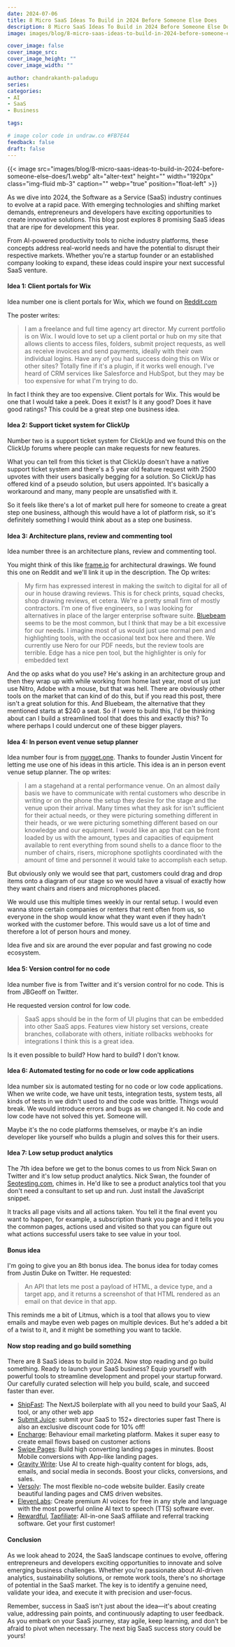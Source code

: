 ```yaml
---
date: 2024-07-06
title: 8 Micro SaaS Ideas To Build in 2024 Before Someone Else Does
description: 8 Micro SaaS Ideas To Build in 2024 Before Someone Else Does.
image: images/blog/8-micro-saas-ideas-to-build-in-2024-before-someone-else-does/1.webp

cover_image: false
cover_image_src: 
cover_image_height: ""
cover_image_width: ""

author: chandrakanth-paladugu
series: 
categories:
- AI
- SaaS
- Business

tags:

# image color code in undraw.co #FB7E44 
feedback: false
draft: false
---
```


{{< image src="images/blog/8-micro-saas-ideas-to-build-in-2024-before-someone-else-does/1.webp" alt="alter-text" height="" width="1920px" class="img-fluid mb-3" caption="" webp="true" position="float-left" >}}

As we dive into 2024, the Software as a Service (SaaS) industry continues to evolve at a rapid pace. With emerging technologies and shifting market demands, entrepreneurs and developers have exciting opportunities to create innovative solutions. This blog post explores 8 promising SaaS ideas that are ripe for development this year. 

From AI-powered productivity tools to niche industry platforms, these concepts address real-world needs and have the potential to disrupt their respective markets. Whether you're a startup founder or an established company looking to expand, these ideas could inspire your next successful SaaS venture.

#### Idea 1: Client portals for Wix
Idea number one is client portals for Wix, which we found on [Reddit.com](http://reddit.com/)

The poster writes:

> I am a freelance and full time agency art director. My current portfolio is on Wix. I would love to set up a client portal or hub on my site that allows clients to access files, folders, submit project requests, as well as receive invoices and send payments, ideally with their own individual logins. Have any of you had success doing this on Wix or other sites? Totally fine if it's a plugin, if it works well enough. I've heard of CRM services like Salesforce and HubSpot, but they may be too expensive for what I'm trying to do.

In fact I think they are too expensive. Client portals for Wix. This would be one that I would take a peek. Does it exist? Is it any good? Does it have good ratings? This could be a great step one business idea.

#### Idea 2: Support ticket system for ClickUp
Number two is a support ticket system for ClickUp and we found this on the ClickUp forums where people can make requests for new features.

What you can tell from this ticket is that ClickUp doesn't have a native support ticket system and there's a 5 year old feature request with 2500 upvotes with their users basically begging for a solution. So ClickUp has offered kind of a pseudo solution, but users appointed. It's basically a workaround and many, many people are unsatisfied with it.

So it feels like there's a lot of market pull here for someone to create a great step one business, although this would have a lot of platform risk, so it's definitely something I would think about as a step one business. 

#### Idea 3: Architecture plans, review and commenting tool
Idea number three is an architecture plans, review and commenting tool.

You might think of this like [frame.io](http://frame.io) for architectural drawings. We found this one on Reddit and we'll link it up in the description. The Op writes:

> My firm has expressed interest in making the switch to digital for all of our in house drawing reviews. This is for check prints, squad checks, shop drawing reviews, et cetera. We're a pretty small firm of mostly contractors. I'm one of five engineers, so I was looking for alternatives in place of the larger enterprise software suite. [Bluebeam](https://www.bluebeam.com/) seems to be the most common, but I think that may be a bit excessive for our needs. I imagine most of us would just use normal pen and highlighting tools, with the occasional text box here and there. We currently use Nero for our PDF needs, but the review tools are terrible. Edge has a nice pen tool, but the highlighter is only for embedded text

And the op asks what do you use?  He's asking in an architecture group and then they wrap up with while working from home last year, most of us just use Nitro, Adobe with a mouse, but that was hell. There are obviously other tools on the market that can kind of do this, but if you read this post, there isn't a great solution for this. And Bluebeam, the alternative that they mentioned starts at $240 a seat. So if I were to build this, I'd be thinking about can I build a streamlined tool that does this and exactly this? To where perhaps I could undercut one of these bigger players. 

#### Idea 4: In person event venue setup planner
Idea number four is from [nugget.one](http://nugget.one). Thanks to founder Justin Vincent for letting me use one of his ideas in this article. This idea is an in person event venue setup planner. The op writes:

> I am a stagehand at a rental performance venue. On an almost daily basis we have to communicate with rental customers who describe in writing or on the phone the setup they desire for the stage and the venue upon their arrival. Many times what they ask for isn't sufficient for their actual needs, or they were picturing something different in their heads, or we were picturing something different based on our knowledge and our equipment. I would like an app that can be front loaded by us with the amount, types and capacities of equipment available to rent everything from sound shells to a dance floor to the number of chairs, risers, microphone spotlights coordinated with the amount of time and personnel it would take to accomplish each setup.

But obviously only we would see that part, customers could drag and drop items onto a diagram of our stage so we would have a visual of exactly how they want chairs and risers and microphones placed.

We would use this multiple times weekly in our rental setup. I would even wanna store certain companies or renters that rent often from us, so everyone in the shop would know what they want even if they hadn't worked with the customer before. This would save us a lot of time and therefore a lot of person hours and money.

Idea five and six are around the ever popular and fast growing no code ecosystem. 

#### Idea 5: Version control for no code
Idea number five is from Twitter and it's version control for no code. This is from JBGeoff on Twitter.

He requested version control for low code.
> SaaS apps should be in the form of UI plugins that can be embedded into other SaaS apps. Features view history set versions, create branches, collaborate with others, initiate rollbacks webhooks for integrations I think this is a great idea.

Is it even possible to build? How hard to build? I don't know.

#### Idea 6: Automated testing for no code or low code applications
Idea number six is automated testing for no code or low code applications. When we write code, we have unit tests, integration tests, system tests, all kinds of tests in we didn't used to and the code was brittle. Things would break. We would introduce errors and bugs as we changed it. No code and low code have not solved this yet. Someone will.

Maybe it's the no code platforms themselves, or maybe it's an indie developer like yourself who builds a plugin and solves this for their users. 

#### Idea 7: Low setup product analytics
The 7th idea before we get to the bonus comes to us from Nick Swan on Twitter and it's low setup product analytics. Nick Swan, the founder of [Seotesting.com](http://seotesting.com/), chimes in. He'd like to see a product analytics tool that you don't need a consultant to set up and run. Just install the JavaScript snippet.

It tracks all page visits and all actions taken. You tell it the final event you want to happen, for example, a subscription thank you page and it tells you the common pages, actions used and visited so that you can figure out what actions successful users take to see value in your tool. 

#### Bonus idea
I'm going to give you an 8th bonus idea. The bonus idea for today comes from Justin Duke on Twitter. He requested:
> An API that lets me post a payload of HTML, a device type, and a target app, and it returns a screenshot of that HTML rendered as an email on that device in that app.

This reminds me a bit of Litmus, which is a tool that allows you to view emails and maybe even web pages on multiple devices. But he's added a bit of a twist to it, and it might be something you want to tackle.

#### Now stop reading and go build something
There are 8 SaaS ideas to build in 2024. Now stop reading and go build something.
Ready to launch your SaaS business? Equip yourself with powerful tools to streamline development and propel your startup forward. Our carefully curated selection will help you build, scale, and succeed faster than ever.
- [ShipFast](https://shipfa.st/?via=lindane): The NextJS boilerplate with all you need to build your SaaS, AI tool, or any other web app
- [Submit Juice](http://submitjuice.com/?ref=lindane): submit your SaaS to 152+ directories super fast There is also an exclusive discount code for 10% off!
- [Encharge](https://encharge.io/?deal=lindane): Behaviour email marketing platform. Makes it super easy to create email flows based on customer actions
- [Swipe Pages](https://swipepages.com?fpr=lindane): Build high converting landing pages in minutes. Boost Mobile conversions with App-like landing pages.
- [Gravity Write](https://gravitywrite.com/?via=lindane): Use AI to create high-quality content for blogs, ads, emails, and social media in seconds. Boost your clicks, conversions, and sales.
- [Versoly](https://versoly.com/?via=linhdane): The most flexible no-code website builder. Easily create beautiful landing pages and CMS driven websites.
- [ElevenLabs](https://elevenlabs.io/?from=vanlinhhoang2316): Create premium AI voices for free in any style and language with the most powerful online AI text to speech (TTS) software ever.
- [Rewardful](https://www.rewardful.com/?via=lindane), [Tapfiliate](https://fas.st/t/RnY2zRFT): All-in-one SaaS affiliate and referral tracking software. Get your first customer!

#### Conclusion

As we look ahead to 2024, the SaaS landscape continues to evolve, offering entrepreneurs and developers exciting opportunities to innovate and solve emerging business challenges. Whether you're passionate about AI-driven analytics, sustainability solutions, or remote work tools, there's no shortage of potential in the SaaS market. The key is to identify a genuine need, validate your idea, and execute it with precision and user-focus. 

Remember, success in SaaS isn't just about the idea—it's about creating value, addressing pain points, and continuously adapting to user feedback. As you embark on your SaaS journey, stay agile, keep learning, and don't be afraid to pivot when necessary. The next big SaaS success story could be yours!
